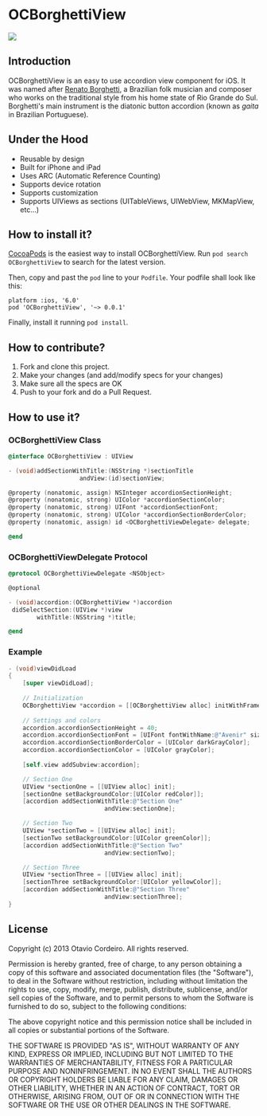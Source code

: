 # OCBorghettiView

![](http://f.cl.ly/items/2l3X2W1k1j2O3W213T1T/OCBorghettiView.png)

## Introduction

OCBorghettiView is an easy to use accordion view component for iOS. It was named after [Renato Borghetti](http://youtu.be/xfsaGLesNHE?t=24s), a Brazilian folk musician and composer who works on the traditional style from his home state of Rio Grande do Sul. Borghetti's main instrument is the diatonic button accordion (known as *gaita* in Brazilian Portuguese).

## Under the Hood

* Reusable by design
* Built for iPhone and iPad
* Uses ARC (Automatic Reference Counting)
* Supports device rotation
* Supports customization
* Supports UIViews as sections (UITableViews, UIWebView, MKMapView, etc...)

## How to install it?

[CocoaPods](http://cocoapods.org) is the easiest way to install OCBorghettiView. Run ```pod search OCBorghettiView``` to search for the latest version.

Then, copy and past the ```pod``` line to your ```Podfile```. Your podfile shall look like this:

```
platform :ios, '6.0'
pod 'OCBorghettiView', '~> 0.0.1'
```

Finally, install it running ```pod install```.

## How to contribute?

1. Fork and clone this project.
2. Make your changes (and add/modify specs for your changes)
3. Make sure all the specs are OK
4. Push to your fork and do a Pull Request.

## How to use it?

### OCBorghettiView Class

```objective-c
@interface OCBorghettiView : UIView

- (void)addSectionWithTitle:(NSString *)sectionTitle
                    andView:(id)sectionView;

@property (nonatomic, assign) NSInteger accordionSectionHeight;
@property (nonatomic, strong) UIColor *accordionSectionColor;
@property (nonatomic, strong) UIFont *accordionSectionFont;
@property (nonatomic, strong) UIColor *accordionSectionBorderColor;
@property (nonatomic, assign) id <OCBorghettiViewDelegate> delegate;

@end
```
    
### OCBorghettiViewDelegate Protocol

```objective-c
@protocol OCBorghettiViewDelegate <NSObject>

@optional

- (void)accordion:(OCBorghettiView *)accordion
 didSelectSection:(UIView *)view
        withTitle:(NSString *)title;

@end
```

### Example

```objective-c
- (void)viewDidLoad
{
    [super viewDidLoad];
    
	// Initialization
    OCBorghettiView *accordion = [[OCBorghettiView alloc] initWithFrame:frame];
	
	// Settings and colors
    accordion.accordionSectionHeight = 40;
    accordion.accordionSectionFont = [UIFont fontWithName:@"Avenir" size:16];
	accordion.accordionSectionBorderColor = [UIColor darkGrayColor];
	accordion.accordionSectionColor = [UIColor grayColor];
    
    [self.view addSubview:accordion];

    // Section One
    UIView *sectionOne = [[UIView alloc] init];
    [sectionOne setBackgroundColor:[UIColor redColor]];
    [accordion addSectionWithTitle:@"Section One"
                           andView:sectionOne];

    // Section Two
    UIView *sectionTwo = [[UIView alloc] init];
    [sectionTwo setBackgroundColor:[UIColor greenColor]];
    [accordion addSectionWithTitle:@"Section Two"
                           andView:sectionTwo];

    // Section Three
    UIView *sectionThree = [[UIView alloc] init];
    [sectionThree setBackgroundColor:[UIColor yellowColor]];
    [accordion addSectionWithTitle:@"Section Three"
                           andView:sectionThree];
}
```

## License

Copyright (c) 2013 Otavio Cordeiro. All rights reserved.

Permission is hereby granted, free of charge, to any person obtaining a copy of this software and associated documentation files (the "Software"), to deal in the Software without restriction, including without limitation the rights to use, copy, modify, merge, publish, distribute, sublicense, and/or sell copies of the Software, and to permit persons to whom the Software is furnished to do so, subject to the following conditions:

The above copyright notice and this permission notice shall be included in all copies or substantial portions of the Software.

THE SOFTWARE IS PROVIDED "AS IS", WITHOUT WARRANTY OF ANY KIND, EXPRESS OR IMPLIED, INCLUDING BUT NOT LIMITED TO THE WARRANTIES OF MERCHANTABILITY, FITNESS FOR A PARTICULAR PURPOSE AND NONINFRINGEMENT. IN NO EVENT SHALL THE AUTHORS OR COPYRIGHT HOLDERS BE LIABLE FOR ANY CLAIM, DAMAGES OR OTHER LIABILITY, WHETHER IN AN ACTION OF CONTRACT, TORT OR OTHERWISE, ARISING FROM, OUT OF OR IN CONNECTION WITH THE SOFTWARE OR THE USE OR OTHER DEALINGS IN THE SOFTWARE.
